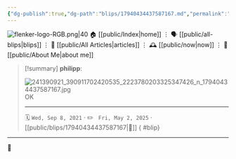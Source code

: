 ```yaml
---
{"dg-publish":true,"dg-path":"blips/17940434437587167.md","permalink":"/blips/17940434437587167/","title":"philipp on instagram @ 2021-09-08"}
---
```



<div class="transclusion internal-embed is-loaded"><div class="markdown-embed">




![flenker-logo-RGB.png|40](/img/user/attachments/flenker-logo-RGB.png)
🏠 [[public/Index\|home]]  ⋮ 🗣️ [[public/all-blips\|blips]] ⋮  📝 [[public/All Articles\|articles]]  ⋮ 🕰️ [[public/now\|now]] ⋮ 🪪 [[public/About Me\|about me]]


</div></div>


> [!summary] **philipp**:
>
> ![241390921_390911702420535_2223780203325347426_n_17940434437587167.jpg](/img/user/attachments/241390921_390911702420535_2223780203325347426_n_17940434437587167.jpg)
> OK
> - - -
>
> 🗓️ <code>Wed, Sep 8, 2021</code>  · ✏️ <code> Fri, May 2, 2025</code>  · [[public/blips/17940434437587167\|🔗]]
{ #blip}


- - -

 👾
